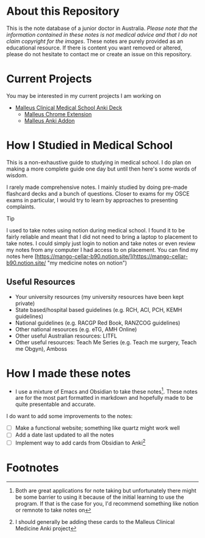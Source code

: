 # About this Repository
This is the note database of a junior doctor in Australia. *Please note that the information contained in these notes is not medical advice and that I do not claim copyright for the images*. These notes are purely provided as an educational resource. If there is content you want removed or altered, please do not hesitate to contact me or create an issue on this repository.
# Current Projects
You may be interested in my current projects I am working on
- [Malleus Clinical Medical School Anki Deck](https://malleuscm.notion.site)
	- [Malleus Chrome Extension](https://github.com/Sabicool/Malleus-Extension)
	- [Malleus Anki Addon](https://github.com/Sabicool/Malleus-Anki-Addon)
# How I Studied in Medical School
This is a non-exhaustive guide to studying in medical school. I do plan on making a more complete guide one day but until then here's some words of wisdom.

I rarely made comprehensive notes. I mainly studied by doing pre-made flashcard decks and a bunch of questions. Closer to exams for my OSCE exams in particular, I would try to learn by approaches to presenting complaints.

> [!TIP] 
> I used to take notes using notion during medical school. I found it to be fairly reliable and meant that I did not need to bring a laptop to placement to take notes. I could simply just login to notion and take notes or even review my notes from any computer I had access to on placement. You can find my notes here [https://mango-cellar-b90.notion.site/](https://mango-cellar-b90.notion.site/ "my medicine notes on notion")

## Useful Resources
- Your university resources (my university resources have been kept private)
- State based/hospital based guidelines (e.g. RCH, ACI, PCH, KEMH guidelines) 
- National guidelines (e.g. RACGP Red Book, RANZCOG guidelines)
- Other national resources (e.g. eTG, AMH Online)
- Other useful Australian resources: LITFL
- Other useful resources: Teach Me Series (e.g. Teach me surgery, Teach me Obgyn), Amboss
# How I made these notes
- I use a mixture of Emacs and Obsidian to take these notes[^1]. These notes are for the most part formatted in markdown and hopefully made to be quite presentable and accurate.

I do want to add some improvements to the notes:

- [ ] Make a functional website; something like quartz might work well
- [ ] Add a date last updated to all the notes
- [ ] Implement way to add cards from Obsidian to Anki[^2]
# Footnotes

[^1]: Both are great applications for note taking but unfortunately there might be some barrier to using it because of the initial learning to use the program. If that is the case for you, I'd recommend something like notion or remnote to take notes on
[^2]: I should generally be adding these cards to the Malleus Clinical Medicine Anki project